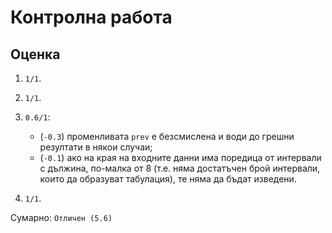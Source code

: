 # Контролна работа

## Оценка

1. `1/1`.

2. `1/1`.

3. `0.6/1`:
    * (`-0.3`) променливата `prev` е безсмислена и води до грешни резултати в някои случаи;
    * (`-0.1`) ако на края на входните данни има поредица от интервали с дължина, по-малка от 8 (т.е. няма достатъчен брой интервали, които да образуват табулация), те няма да бъдат изведени.

4. `1/1`.

Сумарно: `Отличен (5.6)`

